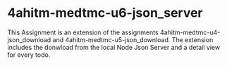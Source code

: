 # 4ahitm-medtmc-u6-json_server
This Assignment is an extension of the assignments 4ahitm-medtmc-u4-json_download and 4ahitm-medtmc-u5-json_download. The extension includes the donwload from the local Node Json Server and a detail view for every todo.
